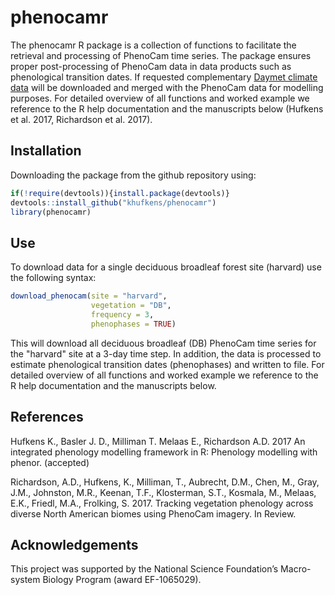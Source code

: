 # phenocamr

The phenocamr R package is a collection of functions to facilitate the retrieval and processing of PhenoCam time series. The package ensures proper post-processing of PhenoCam data in data products such as phenological transition dates. If requested complementary [Daymet climate data](https://daymet.ornl.gov/) will be downloaded and merged with the PhenoCam data for modelling purposes. For detailed overview of all functions and worked example we reference to the R help documentation and the manuscripts below (Hufkens et al. 2017, Richardson et al. 2017).

## Installation

Downloading the package from the github repository using:

```R
if(!require(devtools)){install.package(devtools)}
devtools::install_github("khufkens/phenocamr")
library(phenocamr)
```

## Use

To download data for a single deciduous broadleaf forest site (harvard) use the following syntax:

```R
download_phenocam(site = "harvard",
                  vegetation = "DB",
                  frequency = 3,
                  phenophases = TRUE)  
```

This will download all deciduous broadleaf (DB) PhenoCam time series for the "harvard" site at a 3-day time step. In addition, the data is processed to estimate phenological transition dates (phenophases) and written to file. For detailed overview of all functions and worked example we reference to the R help documentation and the manuscripts below.

## References

Hufkens K., Basler J. D., Milliman T. Melaas E., Richardson A.D. 2017 An integrated phenology modelling framework in R: Phenology modelling with phenor. (accepted)

Richardson, A.D., Hufkens, K., Milliman, T., Aubrecht, D.M., Chen, M., Gray, J.M., Johnston, M.R., Keenan, T.F., Klosterman, S.T., Kosmala, M., Melaas, E.K., Friedl, M.A., Frolking, S.  2017. Tracking vegetation phenology across diverse North American biomes using PhenoCam imagery. In Review.

## Acknowledgements

This project was supported by the National Science Foundation’s Macro-system Biology Program (award EF-1065029).
